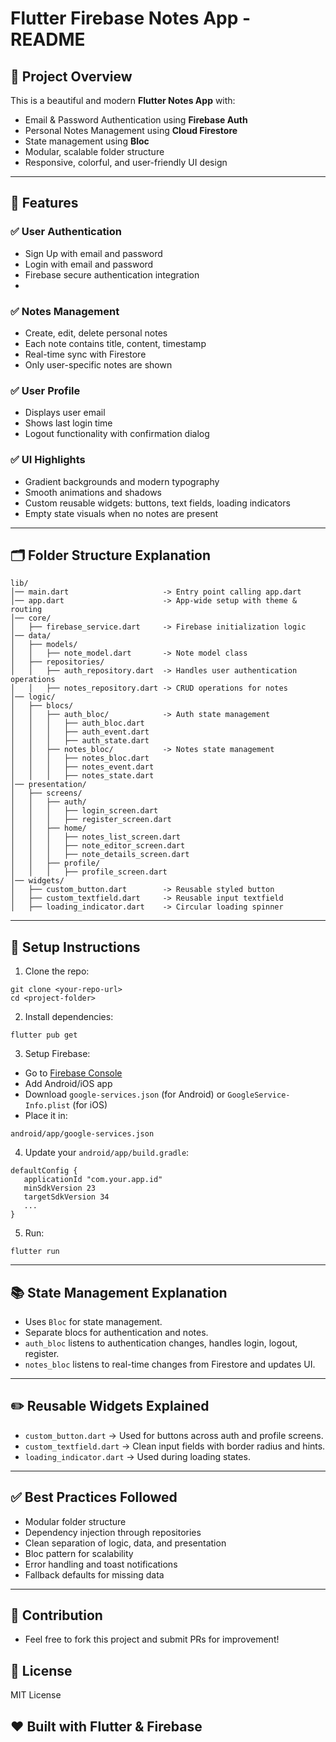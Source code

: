 # Flutter Firebase Notes App - README

## 📱 Project Overview
This is a beautiful and modern **Flutter Notes App** with:
- Email & Password Authentication using **Firebase Auth**
- Personal Notes Management using **Cloud Firestore**
- State management using **Bloc**
- Modular, scalable folder structure
- Responsive, colorful, and user-friendly UI design
---

## 🚀 Features
### ✅ User Authentication
- Sign Up with email and password
- Login with email and password
- Firebase secure authentication integration
- 
### ✅ Notes Management
- Create, edit, delete personal notes
- Each note contains title, content, timestamp
- Real-time sync with Firestore
- Only user-specific notes are shown

### ✅ User Profile
- Displays user email
- Shows last login time
- Logout functionality with confirmation dialog

### ✅ UI Highlights
- Gradient backgrounds and modern typography
- Smooth animations and shadows
- Custom reusable widgets: buttons, text fields, loading indicators
- Empty state visuals when no notes are present

---

## 🗂 Folder Structure Explanation

```
lib/
│── main.dart                     -> Entry point calling app.dart
│── app.dart                      -> App-wide setup with theme & routing
│── core/
│   ├── firebase_service.dart     -> Firebase initialization logic
│── data/
│   ├── models/
│   │   ├── note_model.dart       -> Note model class
│   ├── repositories/
│   │   ├── auth_repository.dart  -> Handles user authentication operations
│   │   ├── notes_repository.dart -> CRUD operations for notes
│── logic/
│   ├── blocs/
│   │   ├── auth_bloc/            -> Auth state management
│   │   │   ├── auth_bloc.dart
│   │   │   ├── auth_event.dart
│   │   │   ├── auth_state.dart
│   │   ├── notes_bloc/           -> Notes state management
│   │   │   ├── notes_bloc.dart
│   │   │   ├── notes_event.dart
│   │   │   ├── notes_state.dart
│── presentation/
│   ├── screens/
│   │   ├── auth/
│   │   │   ├── login_screen.dart
│   │   │   ├── register_screen.dart
│   │   ├── home/
│   │   │   ├── notes_list_screen.dart
│   │   │   ├── note_editor_screen.dart
│   │   │   ├── note_details_screen.dart
│   │   ├── profile/
│   │   │   ├── profile_screen.dart
│── widgets/
│   ├── custom_button.dart        -> Reusable styled button
│   ├── custom_textfield.dart     -> Reusable input textfield
│   ├── loading_indicator.dart    -> Circular loading spinner
```

---

## 🔧 Setup Instructions
1. Clone the repo:
```
git clone <your-repo-url>
cd <project-folder>
```
2. Install dependencies:
```
flutter pub get
```
3. Setup Firebase:
- Go to [Firebase Console](https://console.firebase.google.com/)
- Add Android/iOS app
- Download `google-services.json` (for Android) or `GoogleService-Info.plist` (for iOS)
- Place it in:
```
android/app/google-services.json
```
4. Update your `android/app/build.gradle`:
```
defaultConfig {
   applicationId "com.your.app.id"
   minSdkVersion 23
   targetSdkVersion 34
   ...
}
```
5. Run:
```
flutter run
```

---

## 📚 State Management Explanation
- Uses `Bloc` for state management.
- Separate blocs for authentication and notes.
- `auth_bloc` listens to authentication changes, handles login, logout, register.
- `notes_bloc` listens to real-time changes from Firestore and updates UI.

---

## ✏️ Reusable Widgets Explained
- `custom_button.dart` -> Used for buttons across auth and profile screens.
- `custom_textfield.dart` -> Clean input fields with border radius and hints.
- `loading_indicator.dart` -> Used during loading states.

---

## ✅ Best Practices Followed
- Modular folder structure
- Dependency injection through repositories
- Clean separation of logic, data, and presentation
- Bloc pattern for scalability
- Error handling and toast notifications
- Fallback defaults for missing data

---

## 🤝 Contribution
- Feel free to fork this project and submit PRs for improvement!
## 🔗 License
MIT License
## ❤️ Built with Flutter & Firebase

